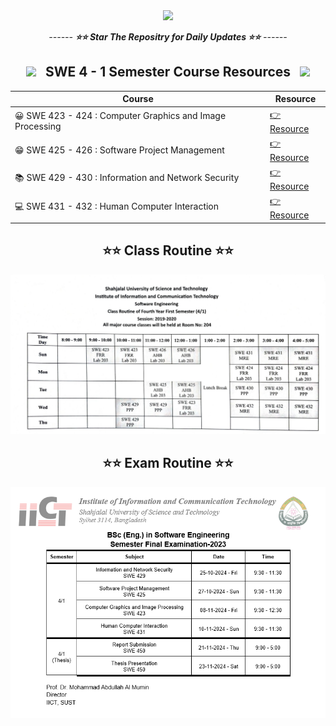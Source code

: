 <div align = "center">

<img src="https://user-images.githubusercontent.com/74038190/221352989-518609ab-b4d1-459e-929f-a08cd2bd9b3c.gif" width="300" />

_------ **⭐⭐ Star The Repositry for Daily Updates ⭐⭐** ------_

## <img src="https://user-images.githubusercontent.com/74038190/213844263-a8897a51-32f4-4b3b-b5c2-e1528b89f6f3.png" width="37px" /> &nbsp; SWE 4 - 1 Semester Course Resources &nbsp; <img src="https://user-images.githubusercontent.com/74038190/213844263-a8897a51-32f4-4b3b-b5c2-e1528b89f6f3.png" width="37px" />

| Course                                                    | Resource                                                         |
| --------------------------------------------------------- | ---------------------------------------------------------------- |
| 😀 SWE 423 - 424 : Computer Graphics and Image Processing | [👉 Resource](./Computer%20Graphics%20and%20Image%20Processing/) |
| 😁 SWE 425 - 426 : Software Project Management            | [👉 Resource](./Software%20Project%20Management/)                |
| 📚 SWE 429 - 430 : Information and Network Security       | [👉 Resource](./Information%20and%20Network%20Security/)         |
| 💻 SWE 431 - 432 : Human Computer Interaction             | [👉 Resource](./Human%20Computer%20Interaction/)                 |

## ⭐⭐ Class Routine ⭐⭐

![Alt text](./4%20-%201%20Class%20Routine.png)

## ⭐⭐ Exam Routine ⭐⭐

![Alt text](./4%20-1%20Final%20Routine.png)

</div>
